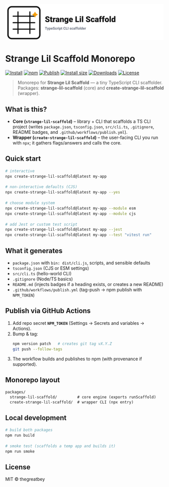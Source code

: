

<p align="center">
  <img src="assets/sls-logo.svg" width="720" alt="Strange Lil Scaffold">
</p>

# Strange Lil Scaffold Monorepo

[![Install](https://img.shields.io/badge/Install-npx%20create--strange--lil--scaffold-CB3837?logo=npm)](https://www.npmjs.com/package/create-strange-lil-scaffold)
[![npm](https://img.shields.io/npm/v/create-strange-lil-scaffold?logo=npm)](https://www.npmjs.com/package/create-strange-lil-scaffold)
[![Publish](https://img.shields.io/github/actions/workflow/status/thegreatbey/strange-lil-scaffold-monorepo/publish.yml?branch=main&logo=github)](https://github.com/thegreatbey/strange-lil-scaffold-monorepo/actions/workflows/publish.yml)
[![Install size](https://packagephobia.com/badge?p=create-strange-lil-scaffold)](https://packagephobia.com/result?p=create-strange-lil-scaffold)
[![Downloads](https://img.shields.io/npm/dm/create-strange-lil-scaffold)](https://www.npmjs.com/package/create-strange-lil-scaffold)
[![License](https://img.shields.io/github/license/thegreatbey/strange-lil-scaffold-monorepo)](https://github.com/thegreatbey/strange-lil-scaffold-monorepo/blob/main/LICENSE)

> Monorepo for **Strange Lil Scaffold** — a tiny TypeScript CLI scaffolder.  
> Packages: **strange-lil-scaffold** (core) and **create-strange-lil-scaffold** (wrapper).

## What is this?

- **Core (`strange-lil-scaffold`)** – library + CLI that scaffolds a TS CLI project (writes `package.json`, `tsconfig.json`, `src/cli.ts`, `.gitignore`, README badges, and `.github/workflows/publish.yml`).
- **Wrapper (`create-strange-lil-scaffold`)** – the user-facing CLI you run with `npx`; it gathers flags/answers and calls the core.

## Quick start

```bash
# interactive
npx create-strange-lil-scaffold@latest my-app

# non-interactive defaults (CJS)
npx create-strange-lil-scaffold@latest my-app --yes

# choose module system
npx create-strange-lil-scaffold@latest my-app --module esm
npx create-strange-lil-scaffold@latest my-app --module cjs

# add Jest or custom test script
npx create-strange-lil-scaffold@latest my-app --jest
npx create-strange-lil-scaffold@latest my-app --test "vitest run"
```

## What it generates

- `package.json` with `bin: dist/cli.js`, scripts, and sensible defaults
- `tsconfig.json` (CJS or ESM settings)
- `src/cli.ts` (hello-world CLI)
- `.gitignore` (Node/TS basics)
- `README.md` (injects badges if a heading exists, or creates a new README)
- `.github/workflows/publish.yml` (tag-push → npm publish with `NPM_TOKEN`)

## Publish via GitHub Actions

1. Add repo secret **`NPM_TOKEN`** (Settings → Secrets and variables → Actions).
2. Bump & tag:
   ```bash
   npm version patch   # creates git tag vX.Y.Z
   git push --follow-tags
   ```
3. The workflow builds and publishes to npm (with provenance if supported).

## Monorepo layout

```
packages/
  strange-lil-scaffold/         # core engine (exports runScaffold)
  create-strange-lil-scaffold/  # wrapper CLI (npx entry)
```

## Local development

```bash
# build both packages
npm run build

# smoke test (scaffolds a temp app and builds it)
npm run smoke
```

## License

MIT © thegreatbey
